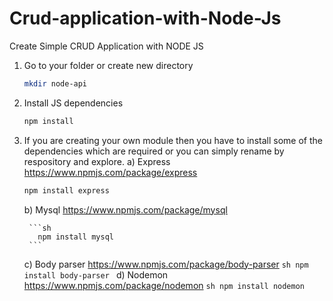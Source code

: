 # Crud-application-with-Node-Js
Create Simple CRUD Application with NODE JS

1. Go to your folder or create new directory
    ```sh
    mkdir node-api
    ```
    
2. Install JS dependencies

    ```sh
    npm install
    ```

3. If you are creating your own module then you have to install some of the dependencies which are required or
you can simply rename by respository and explore.
    a) Express 
        https://www.npmjs.com/package/express
     
      ```sh
      npm install express
      ```
    b) Mysql
        https://www.npmjs.com/package/mysql
        
        ```sh
          npm install mysql
        ```
     c) Body parser
          https://www.npmjs.com/package/body-parser
           ```sh
            npm install body-parser
          ```
      d) Nodemon
          https://www.npmjs.com/package/nodemon
           ```sh
            npm install nodemon
          ```
